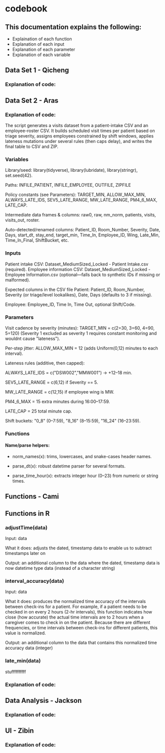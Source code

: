 # codebook


## This documentation explains the following:
- Explaination of each function
- Explanation of each input
- Explanation of each parameter
- Explanation of each variable



## Data Set 1 - Qicheng
### Explanation of code:

## Data Set 2 - Aras
### Explanation of code:
The script generates a visits dataset from a patient-intake CSV and an employee-roster CSV. It builds scheduled visit times per patient based on triage severity, assigns employees constrained by shift windows, applies lateness mutations under several rules (then caps delay), and writes the final table to CSV and ZIP.

### Variables
Library/seed: library(tidyverse), library(lubridate), library(stringr), set.seed(42).

Paths: INFILE_PATIENT, INFILE_EMPLOYEE, OUTFILE, ZIPFILE

Policy constants (see Parameters): TARGET_MIN, ALLOW_MAX_MIN, ALWAYS_LATE_IDS, SEV5_LATE_RANGE, MW_LATE_RANGE, PM4_6_MAX, LATE_CAP.

Intermediate data frames & columns:
raw0, raw, nm_norm, patients, visits, visits_out, roster.

Auto-detected/renamed columns: Patient_ID, Room_Number, Severity, Date, Days, start_dt, stay_end, target_min, Time_In, Employee_ID, Wing, Late_Min, Time_In_Final, ShiftBucket, etc.
### Inputs
Patient intake CSV: Dataset_MediumSized_Locked - Patient Intake.csv (required).
Employee information CSV: Dataset_MediumSized_Locked - Employee Information.csv (optional—falls back to synthetic IDs if missing or malformed).

Expected columns in the CSV file
Patient: Patient_ID, Room_Number, Severity (or triage/level lookalikes), Date, Days (defaults to 3 if missing).

Employee: Employee_ID, Time In, Time Out, optional Shift/Code.

### Parameters

Visit cadence by severity (minutes):
TARGET_MIN = c(2=30, 3=60, 4=90, 5=120) (Severity 1 excluded as severity 1 requires constant monitoring and wouldnt cause "lateness").

Per-step jitter: ALLOW_MAX_MIN = 12 (adds Uniform(0,12) minutes to each interval).

Lateness rules (additive, then capped):

ALWAYS_LATE_IDS = c("DSW002","MMW001") → +12–18 min.

SEV5_LATE_RANGE = c(6,12) if Severity == 5.

MW_LATE_RANGE = c(12,15) if employee wing is MW.

PM4_6_MAX = 15 extra minutes during 16:00–17:59.

LATE_CAP = 25 total minute cap.

Shift buckets: "0_8" (0–7:59), "8_16" (8–15:59), "16_24" (16–23:59).

### Functions

#### Name/parse helpers:

- norm_names(x): trims, lowercases, and snake-cases header names.

- parse_dt(x): robust datetime parser for several formats.

- parse_time_hour(x): extracts integer hour (0–23) from numeric or string times.

## Functions - Cami

## Functions in R

### adjustTime(data)

Input: data

What it does: adjusts the dated, timestamp data to enable us to subtract timestamps later on

Output: an additional column to the data where the dated, timestamp data is now datetime type data (instead of a character string)

### interval_accuracy(data)

Input: data

What it does: produces the normalized time accuracy of the intervals between check-ins for a patient. For example, if a patient needs to be checked in on every 2 hours (2-hr intervals), this function indicates how close (how accurate) the actual time intervals are to 2 hours when a caregiver comes to check in on the patient. Because there are different frequencies, or time intervals between check-ins for different patients, this value is normalized. 

Output: an additional column to the data that contains this normalized time accuracy data (integer)

### late_min(data)
stuffffffffff

### Explanation of code:

## Data Analysis - Jackson
### Explanation of code:

## UI - Zibin
### Explanation of code:
